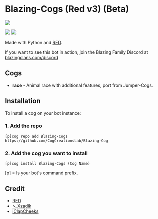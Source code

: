 # Blazing-Cogs (Red v3) (Beta)
<img src="https://i.imgur.com/bsc5CRS.png">

[<img src="https://discordapp.com/api/guilds/374596069989810176/widget.png?style=shield">](http://discord.gg/Cvwx8RJ) [<img       src="https://img.shields.io/badge/discord-py-blue.svg">](https://github.com/Rapptz/discord.py)

Made with Python and [RED](https://github.com/Cog-Creators/Red-DiscordBot).

If you want to see this bot in action, join the Blazing Family Discord at [blazingclans.com/discord](http://discord.gg/Cvwx8RJ)


## Cogs


 * **race** - Animal race with additional features, port from Jumper-Cogs.


## Installation

To install a cog on your bot instance:

### 1. Add the repo

`[p]cog repo add Blazing-Cogs https://github.com/CogCreationsLab/Blazing-Cog`

### 2. Add the cog you want to install

`[p]cog install Blazing-Cogs (Cog Name)`

[p] = Is your bot's command prefix.


## Credit

* [RED](https://github.com/Cog-Creators/Red-DiscordBot)
* [>_Xzadik](https://github.com/XzadikApple)
* [iClapCheeks](https://github.com/iclapcheeks)
